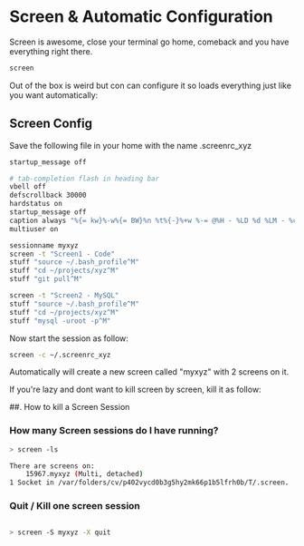# Screen & Automatic Configuration

Screen is awesome, close your terminal go home, comeback and you have everything right there.

```bash
screen
```

Out of the box is weird but con can configure it so loads everything just like you want automatically:

## Screen Config

Save the following file in your home with the name .screenrc_xyz

```bash
startup_message off

# tab-completion flash in heading bar
vbell off
defscrollback 30000
hardstatus on
startup_message off
caption always "%{= kw}%-w%{= BW}%n %t%{-}%+w %-= @%H - %LD %d %LM - %c"
multiuser on

sessionname myxyz
screen -t "Screen1 - Code"
stuff "source ~/.bash_profile^M"
stuff "cd ~/projects/xyz^M"
stuff "git pull^M"

screen -t "Screen2 - MySQL"
stuff "source ~/.bash_profile^M"
stuff "cd ~/projects/xyz^M"
stuff "mysql -uroot -p^M"

```

Now start the session as follow:

```bash
screen -c ~/.screenrc_xyz
```

Automatically will create a new screen called "myxyz" with 2 screens on it.

If you're lazy and dont want to kill screen by screen, kill it as follow:

##. How to kill a Screen Session

### How many Screen sessions do I have running?

```bash
> screen -ls

There are screens on:
    15967.myxyz (Multi, detached)
1 Socket in /var/folders/cv/p402vycd0b3g5hy2mk66p1b5lfrh0b/T/.screen.
```

### Quit / Kill one screen session

```bash

> screen -S myxyz -X quit

```